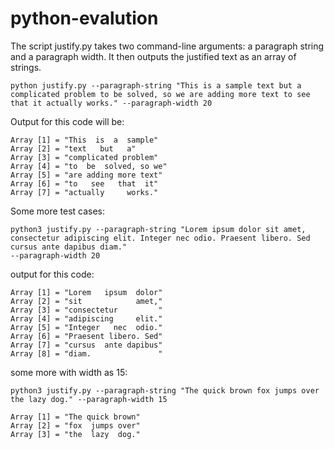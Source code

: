 # python-evalution

The script justify.py takes two command-line arguments: a paragraph string and a paragraph width. It then outputs the justified text as an array of strings.

```
python justify.py --paragraph-string "This is a sample text but a complicated problem to be solved, so we are adding more text to see that it actually works." --paragraph-width 20
```

Output for this code will be:

```
Array [1] = "This  is  a  sample"
Array [2] = "text   but   a"
Array [3] = "complicated problem"
Array [4] = "to  be  solved, so we"
Array [5] = "are adding more text"
Array [6] = "to   see   that  it"
Array [7] = "actually     works."
```

Some more test cases:

```
python3 justify.py --paragraph-string "Lorem ipsum dolor sit amet, consectetur adipiscing elit. Integer nec odio. Praesent libero. Sed cursus ante dapibus diam." 
--paragraph-width 20
```

output for this code:

```
Array [1] = "Lorem   ipsum  dolor"
Array [2] = "sit            amet,"
Array [3] = "consectetur         "
Array [4] = "adipiscing     elit."
Array [5] = "Integer   nec  odio."
Array [6] = "Praesent libero. Sed"
Array [7] = "cursus  ante dapibus"
Array [8] = "diam.               "
```

some more with width as 15:

```
python3 justify.py --paragraph-string "The quick brown fox jumps over the lazy dog." --paragraph-width 15
```

```
Array [1] = "The quick brown"
Array [2] = "fox  jumps over"
Array [3] = "the  lazy  dog."
```

